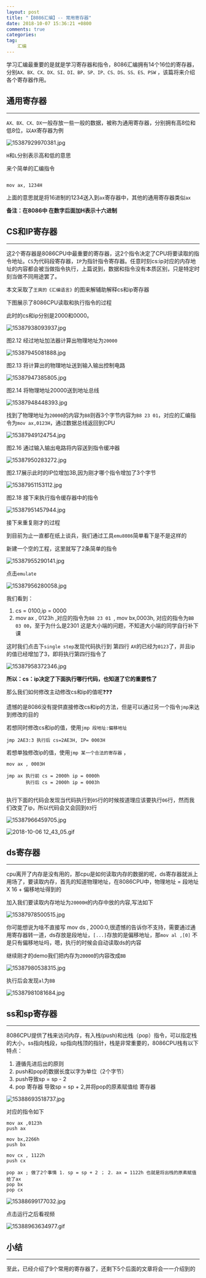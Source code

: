```yaml
---
layout: post
title: "【8086汇编】-- 常用寄存器"
date: 2018-10-07 15:36:21 +0800
comments: true
categories: 
tag:
    汇编
---
```



学习汇编最重要的是就是学习寄存器和指令，8086汇编拥有14个16位的寄存器，分别`AX、BX、CX、DX、SI、DI、BP、SP、IP、CS、DS、SS、ES、PSW`
，该篇将来介绍各个寄存器作用。

<!-- more -->

## 通用寄存器
---

`AX、BX、CX、DX`一般存放一些一般的数据，被称为通用寄存器，分别拥有高8位和低8位，以`AX`寄存器为例

![15387929970381.jpg](https://upload-images.jianshu.io/upload_images/3279997-108fd3aae4b83a42.jpg?imageMogr2/auto-orient/strip%7CimageView2/2/w/1240)

`H`和`L`分别表示高和低的意思

来个简单的汇编指令

```

mov ax, 1234H

```

上面的意思就是将16进制的1234送入到`ax`寄存器中，其他的通用寄存器类似`ax`

**备注：在8086中 在数字后面加H表示十六进制**


## CS和IP寄存器
---

这2个寄存器是8086CPU中最重要的寄存器，这2个指令决定了CPU将要读取的指令地址。`CS`为代码段寄存器，`IP`为指针指令寄存器。任意时刻cs:ip对应的内存地址的内容都会被当做指令执行，上篇说到，数据和指令没有本质区别，只是特定时刻当做不同用途罢了。


本文采取了`王爽的《汇编语言》`的图来解辅助解释cs和ip寄存器

下图展示了8086CPU读取和执行指令的过程

此时的cs和ip分别是2000和0000。

![15387938093937.jpg](https://upload-images.jianshu.io/upload_images/3279997-37199e9be84eefc1.jpg?imageMogr2/auto-orient/strip%7CimageView2/2/w/1240)

图2.12 经过地址加法器计算出物理地址为`20000` 

![15387945081888.jpg](https://upload-images.jianshu.io/upload_images/3279997-095024735551d8f7.jpg?imageMogr2/auto-orient/strip%7CimageView2/2/w/1240)


图2.13 将计算出的物理地址送到输入输出控制电路

![15387947385805.jpg](https://upload-images.jianshu.io/upload_images/3279997-475447300e6b38b4.jpg?imageMogr2/auto-orient/strip%7CimageView2/2/w/1240)


图2.14 将物理地址20000送到地址总线

![15387948448393.jpg](https://upload-images.jianshu.io/upload_images/3279997-5a3ef1152def0c25.jpg?imageMogr2/auto-orient/strip%7CimageView2/2/w/1240)


找到了物理地址为`20000`的内容为`B8`则吞3个字节内容为`B8 23 01`，对应的汇编指令为`mov ax,0123H`，通过数据总线返回到CPU

![15387949124754.jpg](https://upload-images.jianshu.io/upload_images/3279997-b868f2a4835cae81.jpg?imageMogr2/auto-orient/strip%7CimageView2/2/w/1240)


图2.16 通过输入输出电路将内容送到指令缓冲器

![15387950283272.jpg](https://upload-images.jianshu.io/upload_images/3279997-163dfc65f0fc83ae.jpg?imageMogr2/auto-orient/strip%7CimageView2/2/w/1240)


图2.17展示此时的IP位增加3B,因为刚才哪个指令增加了3个字节

![15387951153112.jpg](https://upload-images.jianshu.io/upload_images/3279997-f9854c22dc6aafcb.jpg?imageMogr2/auto-orient/strip%7CimageView2/2/w/1240)


图2.18 接下来执行指令缓存器中的指令

![15387951457944.jpg](https://upload-images.jianshu.io/upload_images/3279997-0f560d0980839f6e.jpg?imageMogr2/auto-orient/strip%7CimageView2/2/w/1240)


接下来重复刚才的过程

到目前为止一直都在纸上谈兵，我们通过工具`emu8086`简单看下是不是这样的

新建一个空的工程，这里就写了2条简单的指令

![15387955290141.jpg](https://upload-images.jianshu.io/upload_images/3279997-6d5f9c4a640ca990.jpg?imageMogr2/auto-orient/strip%7CimageView2/2/w/1240)

点击`emulate`

![15387956280058.jpg](https://upload-images.jianshu.io/upload_images/3279997-e9a4f015729ee5a4.jpg?imageMogr2/auto-orient/strip%7CimageView2/2/w/1240)

我们看到：

1. cs = 0100,ip = 0000
2. mov ax , 0123h ,对应的指令为`B8 23 01 `, mov bx,0003h, 对应的指令为`BB 03 00`，至于为什么是2301 这是大小端的问题，不知道大小端的同学自行补下课


这时我们点击下`single step`发现代码执行到 第四行 `AX`的已经为`0123`了，并且ip的值已经增加了3，即将执行第四行指令了

![15387958372346.jpg](https://upload-images.jianshu.io/upload_images/3279997-446ee7474438eae3.jpg?imageMogr2/auto-orient/strip%7CimageView2/2/w/1240)


**所以：cs：ip决定了下面执行哪行代码，也知道了它的重要性了**

那么我们如何修改主动修改cs和ip的值呢❓❓❓ 

遗憾的是8086没有提供直接修改cs和ip的方法，但是可以通过另一个指令`jmp`来达到修改的目的

若想同时修改cs和ip的值，使用`jmp 段地址:偏移地址`


```
jmp 2AE3:3 执行后 cs=2AE3H, IP= 0003H 
```

若想单独修改ip的值，使用`jmp 某一个合法的寄存器` ，


```
mov ax , 0003H

jmp ax 执行前 cs = 2000h ip = 0000h
       执行后 cs = 2000h ip = 0003h


```
 
 执行下面的代码会发现当代码执行到`05`行的时候按道理应该要执行`06`行，然而我们改变了ip，所以代码会又会回到`03`行
 
![15387966459705.jpg](https://upload-images.jianshu.io/upload_images/3279997-453b67606721e5dc.jpg?imageMogr2/auto-orient/strip%7CimageView2/2/w/1240)


![2018-10-06 12_43_05.gif](https://upload-images.jianshu.io/upload_images/3279997-0b919c852e6a3005.gif?imageMogr2/auto-orient/strip)

## ds寄存器
---

cpu离开了内存是没有用的，那cpu是如何读取内存的数据的呢，ds寄存器就派上用场了，要读取内存，首先的知道物理地址，在8086CPU中，物理地址 = 段地址 X 16 + 偏移地址得到的

加入我们要读取内存地址为`20000H`的内存中放的内容,写法如下

![15387978500515.jpg](https://upload-images.jianshu.io/upload_images/3279997-aac40325007d60ed.jpg?imageMogr2/auto-orient/strip%7CimageView2/2/w/1240)



你可能想说为啥不直接写 mov ds , 2000:0,很遗憾的告诉你不支持，需要通过通用寄存器转一道，ds存放是段地址，`[...]`存放的是偏移地址，那`mov al ,[0]` 不是只有偏移地址吗，嗯，执行的时候会自动读取ds的内容

继续刚才的demo我们把内存为`20000`的内容改成`BB`


![15387980538315.jpg](https://upload-images.jianshu.io/upload_images/3279997-93ee9409ee8d9d9d.jpg?imageMogr2/auto-orient/strip%7CimageView2/2/w/1240)

执行后会发现`al`为`BB`

![15387981081684.jpg](https://upload-images.jianshu.io/upload_images/3279997-9f787cec1f45eee2.jpg?imageMogr2/auto-orient/strip%7CimageView2/2/w/1240)





## ss和sp寄存器
---

8086CPU提供了栈来访问内存，有入栈(push)和出栈（pop）指令，可以指定栈的大小，ss指向栈段，sp指向栈顶的指针，栈是非常重要的，8086CPU栈有以下特点：

1. 遵循先进后出的原则
2. push和pop的数据长度以字为单位（2个字节）
3. push导致sp = sp - 2
4. pop 寄存器   导致sp = sp + 2,并将pop的原素赋值给 寄存器

![15388693518737.jpg](https://upload-images.jianshu.io/upload_images/3279997-820d59b89e388e1f.jpg?imageMogr2/auto-orient/strip%7CimageView2/2/w/1240)

对应的指令如下


```
mov ax ,0123h
push ax

mov bx,2266h
push bx

mov cx , 1122h
push cx

pop ax ; 做了2个事情 1. sp = sp + 2 ； 2. ax = 1122h 也就是将出栈的原素赋值给了ax
pop bx
pop cx

```

![15388699177032.jpg](https://upload-images.jianshu.io/upload_images/3279997-befc9cde7920f5fa.jpg?imageMogr2/auto-orient/strip%7CimageView2/2/w/1240)

点击运行之后看视频


![15388963634977.gif](https://upload-images.jianshu.io/upload_images/3279997-e33638015ec81012.gif?imageMogr2/auto-orient/strip)


## 小结
---

至此，已经介绍了9个常用的寄存器了，还剩下5个后面的文章将会一一介绍到的








































